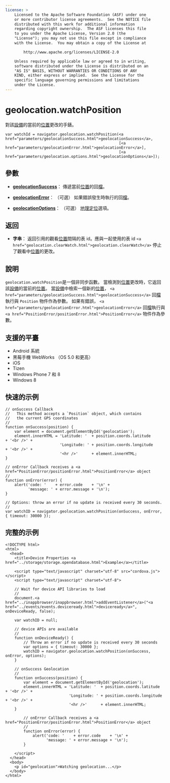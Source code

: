 ```yaml
---
license: >
    Licensed to the Apache Software Foundation (ASF) under one
    or more contributor license agreements.  See the NOTICE file
    distributed with this work for additional information
    regarding copyright ownership.  The ASF licenses this file
    to you under the Apache License, Version 2.0 (the
    "License"); you may not use this file except in compliance
    with the License.  You may obtain a copy of the License at

        http://www.apache.org/licenses/LICENSE-2.0

    Unless required by applicable law or agreed to in writing,
    software distributed under the License is distributed on an
    "AS IS" BASIS, WITHOUT WARRANTIES OR CONDITIONS OF ANY
    KIND, either express or implied.  See the License for the
    specific language governing permissions and limitations
    under the License.
---
```


# geolocation.watchPosition

對該<a href="../device/device.html">設備</a>的當前的<a href="Position/position.html">位置</a>更改的手錶。

    var watchId = navigator.geolocation.watchPosition(<a href="parameters/geolocationSuccess.html">geolocationSuccess</a>,
                                                      [<a href="parameters/geolocationError.html">geolocationError</a>],
                                                      [<a href="parameters/geolocation.options.html">geolocationOptions</a>]);
    

## 參數

*   **<a href="parameters/geolocationSuccess.html">geolocationSuccess</a>**： 傳遞當前<a href="Position/position.html">位置</a>的回<a href="../file/fileobj/fileobj.html">檔</a>。

*   **<a href="parameters/geolocationError.html">geolocationError</a>**： （可選） 如果錯誤發生時執行的回<a href="../file/fileobj/fileobj.html">檔</a>。

*   **<a href="parameters/geolocation.options.html">geolocationOptions</a>**： （可選） <a href="geolocation.html">地理定位</a>選項。

## 返回

*   **字串**： 返回引用的觀看<a href="Position/position.html">位置</a>間隔的表 id。應與一起使用的表 id `<a href="geolocation.clearWatch.html">geolocation.clearWatch</a>` 停止了觀看中<a href="Position/position.html">位置</a>的更改。

## 說明

`geolocation.watchPosition`是一個非同步函數。 當檢測到<a href="Position/position.html">位置</a>更改時，它返回該<a href="../device/device.html">設備</a>的當前的<a href="Position/position.html">位置</a>。 當<a href="../device/device.html">設備</a>中檢索一個新的<a href="Position/position.html">位置</a>， `<a href="parameters/geolocationSuccess.html">geolocationSuccess</a>` 回<a href="../file/fileobj/fileobj.html">檔</a>執行與 `Position` 物件作為參數。 如果有錯誤， `<a href="parameters/geolocationError.html">geolocationError</a>` 回<a href="../file/fileobj/fileobj.html">檔</a>執行與 `<a href="PositionError/positionError.html">PositionError</a>` 物件作為參數。

## 支援的平臺

*   Android 系統
*   黑莓手機 WebWorks （OS 5.0 和更高）
*   iOS
*   Tizen
*   Windows Phone 7 和 8
*   Windows 8

## 快速的示例

    // onSuccess Callback
    //   This method accepts a `Position` object, which contains
    //   the current GPS coordinates
    //
    function onSuccess(position) {
        var element = document.getElementById('geolocation');
        element.innerHTML = 'Latitude: '  + position.coords.latitude      + '<br />' +
                            'Longitude: ' + position.coords.longitude     + '<br />' +
                            '<hr />'      + element.innerHTML;
    }
    
    // onError Callback receives a <a href="PositionError/positionError.html">PositionError</a> object
    //
    function onError(error) {
        alert('code: '    + error.code    + '\n' +
              'message: ' + error.message + '\n');
    }
    
    // Options: throw an error if no update is received every 30 seconds.
    //
    var watchID = navigator.geolocation.watchPosition(onSuccess, onError, { timeout: 30000 });
    

## 完整的示例

    <!DOCTYPE html>
    <html>
      <head>
        <title>Device Properties <a href="../storage/storage.opendatabase.html">Example</a></title>
    
        <script type="text/javascript" charset="utf-8" src="cordova.js"></script>
        <script type="text/javascript" charset="utf-8">
    
        // Wait for device API libraries to load
        //
        document.<a href="../inappbrowser/inappbrowser.html">addEventListener</a>("<a href="../events/events.deviceready.html">deviceready</a>", onDeviceReady, false);
    
        var watchID = null;
    
        // device APIs are available
        //
        function onDeviceReady() {
            // Throw an error if no update is received every 30 seconds
            var options = { timeout: 30000 };
            watchID = navigator.geolocation.watchPosition(onSuccess, onError, options);
        }
    
        // onSuccess Geolocation
        //
        function onSuccess(position) {
            var element = document.getElementById('geolocation');
            element.innerHTML = 'Latitude: '  + position.coords.latitude      + '<br />' +
                                'Longitude: ' + position.coords.longitude     + '<br />' +
                                '<hr />'      + element.innerHTML;
        }
    
            // onError Callback receives a <a href="PositionError/positionError.html">PositionError</a> object
            //
            function onError(error) {
                alert('code: '    + error.code    + '\n' +
                      'message: ' + error.message + '\n');
            }
    
        </script>
      </head>
      <body>
        <p id="geolocation">Watching geolocation...</p>
      </body>
    </html>